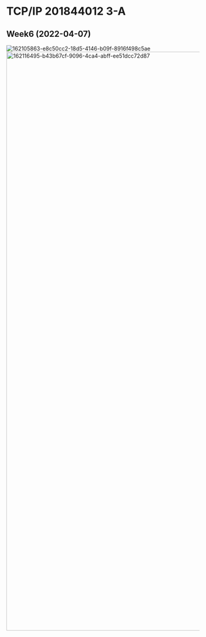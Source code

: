 # TCP/IP 201844012 3-A

## Week6 (2022-04-07)
![162105863-e8c50cc2-18d5-4146-b09f-8916f498c5ae](https://user-images.githubusercontent.com/39915341/162432133-e3dfe7dc-b7ca-4026-be7b-f32de29b005d.png)
<img width="1512" alt="162116495-b43b67cf-9096-4ca4-abff-ee51dcc72d87" src="https://user-images.githubusercontent.com/39915341/162432137-9255198e-eec9-41ad-9059-3c917dd58660.png">
